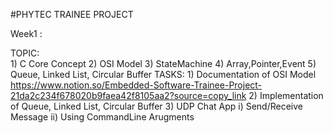 #PHYTEC TRAINEE PROJECT 

Week1 :

TOPIC:  
    1) C Core Concept
    2) OSI Model
    3) StateMachine
    4) Array,Pointer,Event
    5) Queue, Linked List, Circular Buffer
TASKS: 
    1) Documentation of OSI Model 
      https://www.notion.so/Embedded-Software-Trainee-Project-21da2c234f678020b9faea42f8105aa2?source=copy_link
    2) Implementation of Queue, Linked List, Circular Buffer
    3) UDP Chat App
        i) Send/Receive Message
        ii) Using CommandLine Arugments
